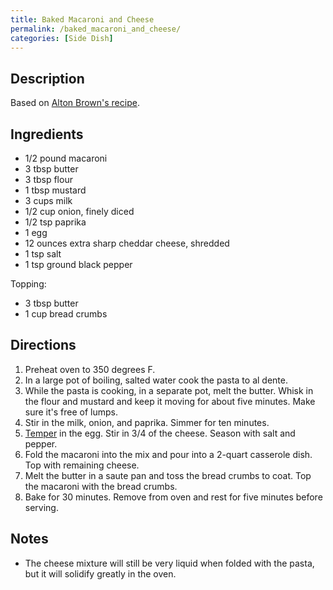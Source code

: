 ```yaml
---
title: Baked Macaroni and Cheese
permalink: /baked_macaroni_and_cheese/
categories: [Side Dish]
---
```


Description
-----------

Based on [Alton Brown's recipe](http://www.foodnetwork.com/recipes/alton-brown/baked-macaroni-and-cheese-recipe/index.html).

Ingredients
-----------

-   1/2 pound macaroni
-   3 tbsp butter
-   3 tbsp flour
-   1 tbsp mustard
-   3 cups milk
-   1/2 cup onion, finely diced
-   1/2 tsp paprika
-   1 egg
-   12 ounces extra sharp cheddar cheese, shredded
-   1 tsp salt
-   1 tsp ground black pepper

Topping:

-   3 tbsp butter
-   1 cup bread crumbs

Directions
----------

1.  Preheat oven to 350 degrees F.
2.  In a large pot of boiling, salted water cook the pasta to al dente.
3.  While the pasta is cooking, in a separate pot, melt the butter. Whisk in the flour and mustard and keep it moving for about five minutes. Make sure it's free of lumps.
4.  Stir in the milk, onion, and paprika. Simmer for ten minutes.
5.  [Temper](/Techniques_Glossary#Temper "wikilink") in the egg. Stir in 3/4 of the cheese. Season with salt and pepper.
6.  Fold the macaroni into the mix and pour into a 2-quart casserole dish. Top with remaining cheese.
7.  Melt the butter in a saute pan and toss the bread crumbs to coat. Top the macaroni with the bread crumbs.
8.  Bake for 30 minutes. Remove from oven and rest for five minutes before serving.

Notes
-----

-   The cheese mixture will still be very liquid when folded with the pasta, but it will solidify greatly in the oven.
